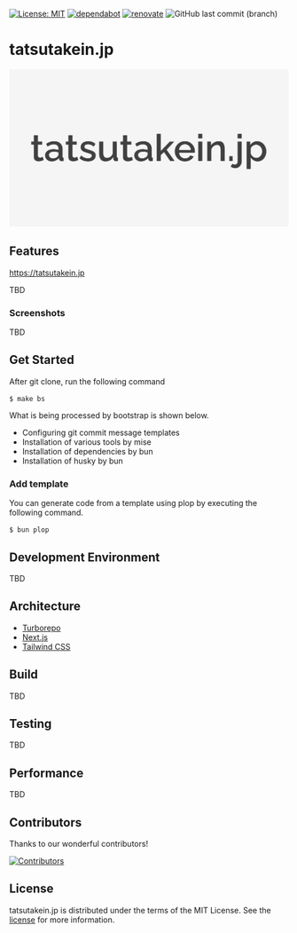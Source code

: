 [![License: MIT](https://img.shields.io/badge/license-MIT-blue.svg)](https://opensource.org/licenses/MIT)
[![dependabot](https://img.shields.io/badge/maintaied_with-dependabot-blue?logo=dependabot)](https://docs.github.com/en/code-security/dependabot)
[![renovate](https://img.shields.io/badge/maintaied%20with-renovate-blue?logo=renovatebot)](https://app.renovatebot.com/dashboard)
![GitHub last commit (branch)](https://img.shields.io/github/last-commit/tatsutakein/project-boilerplate)

# tatsutakein.jp

<img src="docs/images/splash.svg" alt="tatsutakein.jp">

## Features

https://tatsutakein.jp

TBD

### Screenshots

TBD

## Get Started

After git clone, run the following command

```shell
$ make bs
```

What is being processed by bootstrap is shown below.

- Configuring git commit message templates
- Installation of various tools by mise
- Installation of dependencies by bun
- Installation of husky by bun

### Add template

You can generate code from a template using plop by executing the following command.

```shell
$ bun plop
```

## Development Environment

TBD

## Architecture

- [Turborepo](https://turbo.build/repo)
- [Next.js](https://nextjs.org/)
- [Tailwind CSS](https://tailwindcss.com/)

## Build

TBD

## Testing

TBD

## Performance

TBD

## Contributors

Thanks to our wonderful contributors!

<a href="https://github.com/tatsutakein/tatsutakein.jp/graphs/contributors">
  <img src="https://contrib.rocks/image?repo=tatsutakein/tatsutakein.jp" alt="Contributors" />
</a>

## License

tatsutakein.jp is distributed under the terms of the MIT License. See the [license](LICENSE) for more
information.

